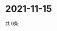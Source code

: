 # 2021-11-15
  共 0条

  <!-- BEGIN -->
  <!-- 最后更新时间Mon Nov 15 2021 19:02:21 GMT+0000 (Coordinated Universal Time) -->
  
  <!-- END -->
  
  